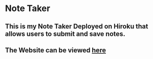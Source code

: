 # Note Taker

## This is my Note Taker Deployed on Hiroku that allows users to submit and save notes.

## The Website can be viewed [here](https://note-taker-assignment.herokuapp.com/notes)

